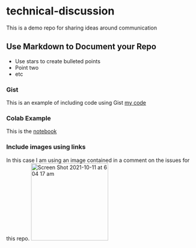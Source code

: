 # technical-discussion
This is a demo repo for sharing ideas around communication

## Use Markdown to Document your Repo

* Use stars to create bulleted points
* Point two
* etc

### Gist

This is an example of including code using Gist
[my code](https://gist.github.com/machinatoonist/90e27a490409d25672206dc22eea64f4)

### Colab Example
This is the [notebook](https://github.com/machinatoonist/technical-discussion/blob/main/technical_docs.ipynb)

### Include images using links
In this case I am using an image contained in a comment on the issues for this repo.
<img width="205" alt="Screen Shot 2021-10-11 at 6 04 17 am" src="https://user-images.githubusercontent.com/70793963/136711489-eabca381-f96f-4d5a-a5f6-3f3f92ff0641.png">



